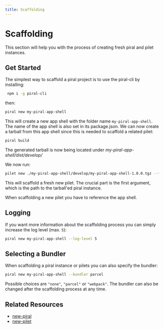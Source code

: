 ```yaml
---
title: Scaffolding
---
```


# Scaffolding

This section will help you with the process of creating fresh piral and pilet instances.

## Get Started

The simplest way to scaffold a piral project is to use the piral-cli by installing:

```sh
 npm i -g piral-cli
 ```

then:

```sh
piral new my-piral-app-shell
```

This will create a new app shell with the folder name `my-piral-app-shell`. The name of the app shell is also set in its package.json. We can now create a tarball from this app shell since this is needed to scaffold a related pilet:

```sh
piral build
```

The generated tarball is now being located under *my-piral-app-shell/dist/develop/*

We now run:

```sh
pilet new ./my-piral-app-shell/develop/my-piral-app-shell-1.0.0.tgz --target my-pilet
```

This will scaffold a fresh new pilet. The crucial part is the first argument, which is the path to the tarball'ed piral instance.

When scaffolding a new pilet you have to reference the app shell.

## Logging

If you want more information about the scaffolding process you can simply increase the log level (max. `5`):

```sh
piral new my-piral-app-shell --log-level 5
```

## Selecting a Bundler

When scaffolding a piral instance or pilets you can also specify the bundler:

```sh
piral new my-piral-app-shell --bundler parcel
```

Possible choices are `"none"`, `"parcel"` or `"webpack"`. The bundler can also be changed after the scaffolding process at any time.

## Related Resources

- [new-piral]([https://docs.piral.io/tooling/new-piral](https://docs.piral.io/tooling/new-piral))
- [new-pilet]([https://docs.piral.io/tooling/new-piral](https://docs.piral.io/tooling/new-pilet))
